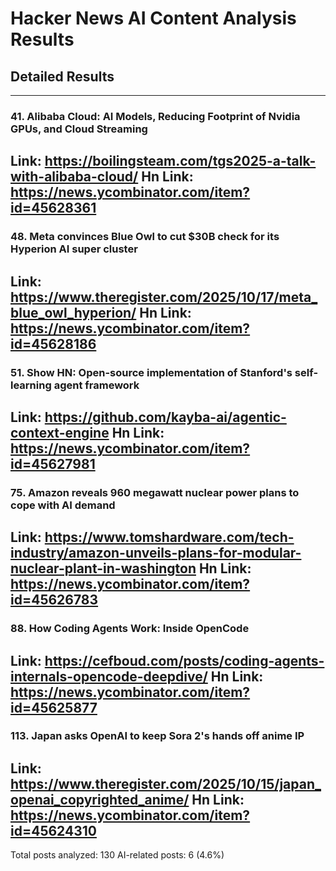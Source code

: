 # Hacker News AI Content Analysis Results

## Detailed Results

------
### 41. Alibaba Cloud: AI Models, Reducing Footprint of Nvidia GPUs, and Cloud Streaming
Link: https://boilingsteam.com/tgs2025-a-talk-with-alibaba-cloud/
Hn Link: https://news.ycombinator.com/item?id=45628361
------
### 48. Meta convinces Blue Owl to cut $30B check for its Hyperion AI super cluster
Link: https://www.theregister.com/2025/10/17/meta_blue_owl_hyperion/
Hn Link: https://news.ycombinator.com/item?id=45628186
------
### 51. Show HN: Open-source implementation of Stanford's self-learning agent framework
Link: https://github.com/kayba-ai/agentic-context-engine
Hn Link: https://news.ycombinator.com/item?id=45627981
------
### 75. Amazon reveals 960 megawatt nuclear power plans to cope with AI demand
Link: https://www.tomshardware.com/tech-industry/amazon-unveils-plans-for-modular-nuclear-plant-in-washington
Hn Link: https://news.ycombinator.com/item?id=45626783
------
### 88. How Coding Agents Work: Inside OpenCode
Link: https://cefboud.com/posts/coding-agents-internals-opencode-deepdive/
Hn Link: https://news.ycombinator.com/item?id=45625877
------
### 113. Japan asks OpenAI to keep Sora 2's hands off anime IP
Link: https://www.theregister.com/2025/10/15/japan_openai_copyrighted_anime/
Hn Link: https://news.ycombinator.com/item?id=45624310
------
Total posts analyzed: 130
AI-related posts: 6 (4.6%)

